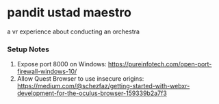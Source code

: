 # pandit ustad maestro

a vr experience about conducting an orchestra

### Setup Notes
1. Expose port 8000 on Windows: https://pureinfotech.com/open-port-firewall-windows-10/
2. Allow Quest Browser to use insecure origins: https://medium.com/@schezfaz/getting-started-with-webxr-development-for-the-oculus-browser-159339b2a7f3
